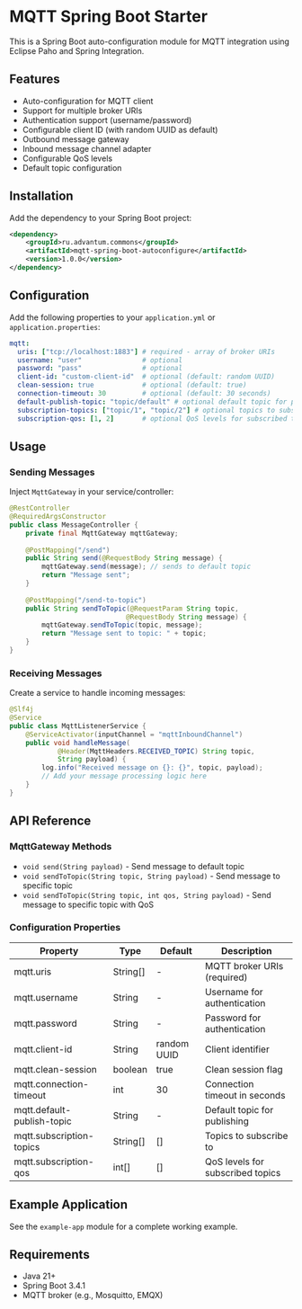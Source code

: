 # MQTT Spring Boot Starter

This is a Spring Boot auto-configuration module for MQTT integration using Eclipse Paho and Spring Integration.

## Features

- Auto-configuration for MQTT client
- Support for multiple broker URIs
- Authentication support (username/password)
- Configurable client ID (with random UUID as default)
- Outbound message gateway
- Inbound message channel adapter
- Configurable QoS levels
- Default topic configuration

## Installation

Add the dependency to your Spring Boot project:

```xml
<dependency>
    <groupId>ru.advantum.commons</groupId>
    <artifactId>mqtt-spring-boot-autoconfigure</artifactId>
    <version>1.0.0</version>
</dependency>
```

## Configuration

Add the following properties to your `application.yml` or `application.properties`:

```yaml
mqtt:
  uris: ["tcp://localhost:1883"] # required - array of broker URIs
  username: "user"               # optional
  password: "pass"               # optional
  client-id: "custom-client-id"  # optional (default: random UUID)
  clean-session: true            # optional (default: true)
  connection-timeout: 30         # optional (default: 30 seconds)
  default-publish-topic: "topic/default" # optional default topic for publishing
  subscription-topics: ["topic/1", "topic/2"] # optional topics to subscribe to
  subscription-qos: [1, 2]       # optional QoS levels for subscribed topics
```

## Usage

### Sending Messages

Inject `MqttGateway` in your service/controller:

```java
@RestController
@RequiredArgsConstructor
public class MessageController {
    private final MqttGateway mqttGateway;
    
    @PostMapping("/send")
    public String send(@RequestBody String message) {
        mqttGateway.send(message); // sends to default topic
        return "Message sent";
    }
    
    @PostMapping("/send-to-topic")
    public String sendToTopic(@RequestParam String topic, 
                             @RequestBody String message) {
        mqttGateway.sendToTopic(topic, message);
        return "Message sent to topic: " + topic;
    }
}
```

### Receiving Messages

Create a service to handle incoming messages:

```java
@Slf4j
@Service
public class MqttListenerService {
    @ServiceActivator(inputChannel = "mqttInboundChannel")
    public void handleMessage(
            @Header(MqttHeaders.RECEIVED_TOPIC) String topic, 
            String payload) {
        log.info("Received message on {}: {}", topic, payload);
        // Add your message processing logic here
    }
}
```

## API Reference

### MqttGateway Methods

- `void send(String payload)` - Send message to default topic
- `void sendToTopic(String topic, String payload)` - Send message to specific topic
- `void sendToTopic(String topic, int qos, String payload)` - Send message to specific topic with QoS

### Configuration Properties

| Property | Type | Default | Description |
|----------|------|---------|-------------|
| mqtt.uris | String[] | - | MQTT broker URIs (required) |
| mqtt.username | String | - | Username for authentication |
| mqtt.password | String | - | Password for authentication |
| mqtt.client-id | String | random UUID | Client identifier |
| mqtt.clean-session | boolean | true | Clean session flag |
| mqtt.connection-timeout | int | 30 | Connection timeout in seconds |
| mqtt.default-publish-topic | String | - | Default topic for publishing |
| mqtt.subscription-topics | String[] | [] | Topics to subscribe to |
| mqtt.subscription-qos | int[] | [] | QoS levels for subscribed topics |

## Example Application

See the `example-app` module for a complete working example.

## Requirements

- Java 21+
- Spring Boot 3.4.1
- MQTT broker (e.g., Mosquitto, EMQX)
